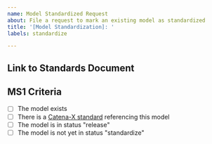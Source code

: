 ```yaml
---
name: Model Standardized Request
about: File a request to mark an existing model as standardized
title: '[Model Standardization]: '
labels: standardize

---
```


## Link to Standards Document
<!-- Please link the standard here, where the model is referenced -->

## MS1 Criteria
<!-- This checklist is filled by the issue reviewer -->
- [ ] The model exists
- [ ] There is a [Catena-X standard](https://catena-x.net/de/standard-library) referencing this model
- [ ] The model is in status "release"
- [ ] The model is not yet in status "standardize"
